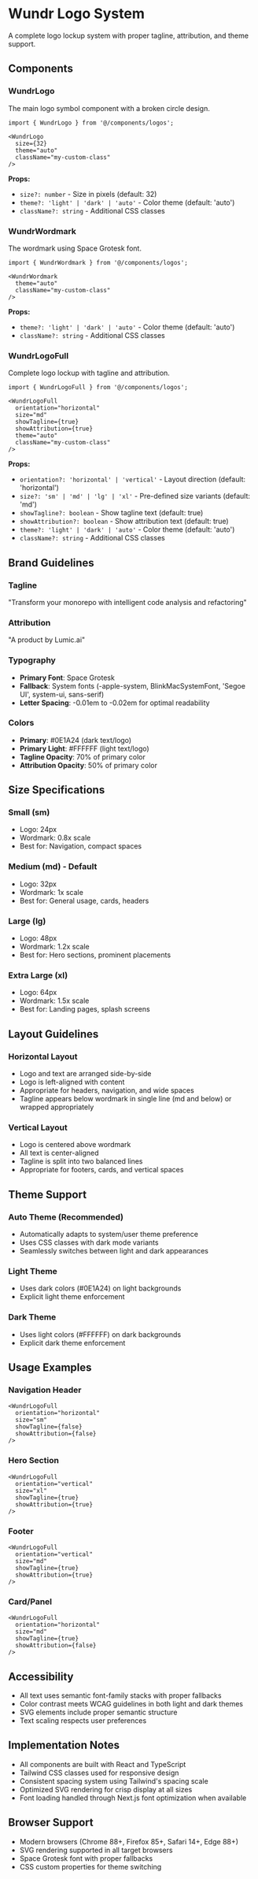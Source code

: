 # Wundr Logo System

A complete logo lockup system with proper tagline, attribution, and theme support.

## Components

### WundrLogo
The main logo symbol component with a broken circle design.

```tsx
import { WundrLogo } from '@/components/logos';

<WundrLogo 
  size={32} 
  theme="auto" 
  className="my-custom-class" 
/>
```

**Props:**
- `size?: number` - Size in pixels (default: 32)
- `theme?: 'light' | 'dark' | 'auto'` - Color theme (default: 'auto')
- `className?: string` - Additional CSS classes

### WundrWordmark
The wordmark using Space Grotesk font.

```tsx
import { WundrWordmark } from '@/components/logos';

<WundrWordmark 
  theme="auto" 
  className="my-custom-class" 
/>
```

**Props:**
- `theme?: 'light' | 'dark' | 'auto'` - Color theme (default: 'auto')
- `className?: string` - Additional CSS classes

### WundrLogoFull
Complete logo lockup with tagline and attribution.

```tsx
import { WundrLogoFull } from '@/components/logos';

<WundrLogoFull 
  orientation="horizontal"
  size="md"
  showTagline={true}
  showAttribution={true}
  theme="auto"
  className="my-custom-class"
/>
```

**Props:**
- `orientation?: 'horizontal' | 'vertical'` - Layout direction (default: 'horizontal')
- `size?: 'sm' | 'md' | 'lg' | 'xl'` - Pre-defined size variants (default: 'md')
- `showTagline?: boolean` - Show tagline text (default: true)
- `showAttribution?: boolean` - Show attribution text (default: true)
- `theme?: 'light' | 'dark' | 'auto'` - Color theme (default: 'auto')
- `className?: string` - Additional CSS classes

## Brand Guidelines

### Tagline
"Transform your monorepo with intelligent code analysis and refactoring"

### Attribution
"A product by Lumic.ai"

### Typography
- **Primary Font**: Space Grotesk
- **Fallback**: System fonts (-apple-system, BlinkMacSystemFont, 'Segoe UI', system-ui, sans-serif)
- **Letter Spacing**: -0.01em to -0.02em for optimal readability

### Colors
- **Primary**: #0E1A24 (dark text/logo)
- **Primary Light**: #FFFFFF (light text/logo)
- **Tagline Opacity**: 70% of primary color
- **Attribution Opacity**: 50% of primary color

## Size Specifications

### Small (sm)
- Logo: 24px
- Wordmark: 0.8x scale
- Best for: Navigation, compact spaces

### Medium (md) - Default
- Logo: 32px  
- Wordmark: 1x scale
- Best for: General usage, cards, headers

### Large (lg)
- Logo: 48px
- Wordmark: 1.2x scale  
- Best for: Hero sections, prominent placements

### Extra Large (xl)
- Logo: 64px
- Wordmark: 1.5x scale
- Best for: Landing pages, splash screens

## Layout Guidelines

### Horizontal Layout
- Logo and text are arranged side-by-side
- Logo is left-aligned with content
- Appropriate for headers, navigation, and wide spaces
- Tagline appears below wordmark in single line (md and below) or wrapped appropriately

### Vertical Layout
- Logo is centered above wordmark
- All text is center-aligned
- Tagline is split into two balanced lines
- Appropriate for footers, cards, and vertical spaces

## Theme Support

### Auto Theme (Recommended)
- Automatically adapts to system/user theme preference
- Uses CSS classes with dark mode variants
- Seamlessly switches between light and dark appearances

### Light Theme
- Uses dark colors (#0E1A24) on light backgrounds
- Explicit light theme enforcement

### Dark Theme  
- Uses light colors (#FFFFFF) on dark backgrounds
- Explicit dark theme enforcement

## Usage Examples

### Navigation Header
```tsx
<WundrLogoFull 
  orientation="horizontal"
  size="sm"
  showTagline={false}
  showAttribution={false}
/>
```

### Hero Section
```tsx
<WundrLogoFull 
  orientation="vertical"
  size="xl"
  showTagline={true}
  showAttribution={true}
/>
```

### Footer
```tsx
<WundrLogoFull 
  orientation="vertical"
  size="md"
  showTagline={true}
  showAttribution={true}
/>
```

### Card/Panel
```tsx
<WundrLogoFull 
  orientation="horizontal"
  size="md"
  showTagline={true}
  showAttribution={false}
/>
```

## Accessibility

- All text uses semantic font-family stacks with proper fallbacks
- Color contrast meets WCAG guidelines in both light and dark themes
- SVG elements include proper semantic structure
- Text scaling respects user preferences

## Implementation Notes

- All components are built with React and TypeScript
- Tailwind CSS classes used for responsive design
- Consistent spacing system using Tailwind's spacing scale
- Optimized SVG rendering for crisp display at all sizes
- Font loading handled through Next.js font optimization when available

## Browser Support

- Modern browsers (Chrome 88+, Firefox 85+, Safari 14+, Edge 88+)
- SVG rendering supported in all target browsers
- Space Grotesk font with proper fallbacks
- CSS custom properties for theme switching